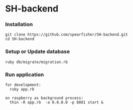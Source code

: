 # SH-backend

### Installation
```
git clone https://github.com/spearfisher/SH-backend.git
cd SH-backend
```
### Setup or Update database
  `ruby db/migrate/migration.rb`

### Run application
```
for development:
  ruby app.rb

on raspberry as background process:
  thin -R app.rb  -a 0.0.0.0 -p 8081 start &
```
